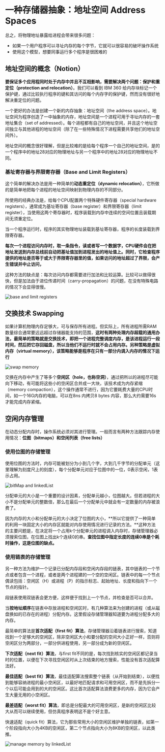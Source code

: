 # 一种存储器抽象：地址空间 Address Spaces

总之，将物理地址暴露给进程会带来很多问题：

- 如果一个用户程序可以寻址内存的每个字节，它就可以很容易的破坏操作系统
- 使用这个模型，想要同事运行多个程序是很困难的

## 地址空间的概念（Notion）

**要保证多个应用程同时处于内存中并且不互相影响，需要解决两个问题：保护和重定位（protection and relocation）**。我们可以看到 IBM 360 给内存块标记一个保护键，通过比较执行程序的键和其访问的每个内存字的保护键，然而没有很好地解决重定位的问题。

一个更好的办法是创建一个新的内存抽象：地址空间（the address space）。地址空间为程序创造了一中抽象的内存，地址空间是一个进程可用于寻址内存的一套地址集合（set of addressed）。每个进程都有自己的地址空间，并且这个地址空间独立与其他进程的地址空间（除了在一些特殊情况下进程需要共享他们的地址空间外）。

地址空间的概念很好理解，但是比较难的是给每个程序一个自己的地址空间，是的一个程序中的地址28对应的物理地址与另一个程序中的地址28对应的物理地址不同。

### 基址寄存器与界限寄存器（Base and Limit Registers）

这个简单的解决办法是用一种简单的**动态重定位（dynamic relocation）**，它所做的是简单地把每个进程的地址空间映射到物理内存的不同部分。

所使用的经典办法是，给每个CPU配置两个特殊硬件寄存器（special hardware registers），通常成为基址寄存器（base register）和界限寄存器（limit register），当使用这两个寄存器时，程序装载到内存中连续的空间位置且装载期间无须重定位。

当一个程序运行时，程序的其实物理地址装载到基址寄存器，程序的长度装载到界限寄存器。

**每次一个进程访问内存时，取一条指令，读或者写一个数据字，CPU硬件会在把地址发送到内存总线前自动把基址值加到进程发出的地址值上。同时，它检查程序提供的地址是否等于或大于界限寄存器里的值，如果访问的地址超过了界限，会产生错误并中止访问，**

这种方法的缺点是：每次访问内存都需要进行加法和比较运算。比较可以做得很快，但是加法由于进位传递时间（carry-propagation）的问题，在没有特殊电路的情况下会显得很慢。

![base and limit registers](https://blog-1300663127.cos.ap-shanghai.myqcloud.com/BackEnd_Notes/operating%20system/baseAndLimitRegisteer.png)

## 交换技术 Swapping

如果计算机物理内存足够大，可与保存所有进程。但实际上，所有进程所需RAM数量综合通常要远远超过存储器能支持的范围，**这时有两种处理内存超载的通用办法，最简单的策略就是交换技术，即把一个进程完整调度内存，是该进程运行一段时间，然后把它存回磁盘，所以当他们不运行时就不会占用内存。另种策略是虚拟内存（virtual memory），该策略能够是程序在只有一部分内调入内存的情况下运行**

![swap memory](https://blog-1300663127.cos.ap-shanghai.myqcloud.com/BackEnd_Notes/operating%20system/swapMemory.png)

交换在内存中产生了等多个**空闲区（hole，也称空洞）**，通过把所以的进程尽可能向下移动，有可能将这些小的空闲区合并成一大块，该技术成为内存紧缩（memory compaction），这个操作通常不进行，因为它要耗费大量的CPU时间，如一个16G内存的电脑，可以在8ns 内拷贝8 bytes 内容，那么大约需要16s 才能完成内存紧缩。

## 空闲内存管理

在动态分配内存时，操作系统必须对其进行管理。一般而言有两种方法跟踪内存使用情况：**位图（bitmaps）和空闲列表（free lists）**

### 使用位图的存储管理

使用位图的方法时，内存可能被划分为小到几个字，大到几千字节的分配单元（这里理解为刻度尺上的刻度），每个分配单元对应于位图中的一位，0表示空闲，1表示占用。

![bitMap and linkedList](https://blog-1300663127.cos.ap-shanghai.myqcloud.com/BackEnd_Notes/operating%20system/bitmapAndLinkedList.png)

分配单元的大小是一个重要的设计因素，分配单元越小，位图越大。但若进程的大小不是分配单元的整数倍，那么在最后一个分配单元中就会有一定数量的内存被浪费了。

因为内存的大小和分配单元的大小决定了位图的大小，**所以它提供了一种简单的利用一块固定大小的内存区就能对内存使用情况进行记录的方法。**这种方法的主要问题是，在决定将一个占用k个分配单元的进程调入内存时，存储管理器必须搜索位图，在位图上找出k个连续0的串。**查找位图中指定长度的连续0串是个耗时操作，这是位图的缺点。**

### 使用链表的存储管理

另一种方法为维护一个记录已分配内存段和空闲内存段的链表，其中链表的一个节点或者包含一个进程，或者是两个进程建的一个空的空闲区。链表中的每一个节点偶读包括：空闲区（H）或进程（P）的指示标志、起始地址、长度和指向下一个节点的指针。

段链表使用双链表会更方便，这样便于找到上一个节点，并检查是否可以合并。

当**按地址顺序**在链表中存放进程和空闲区时，有几种算法来为创建的进程（或从磁盘换如的已存在的进程）分配内存。这里假设存储管理器知道要为进程分配多大的内存。

最简单的算法是**首次适配（first fit）算法**，存储管理器沿着链表进行搜索，知道找到一个足够大的空闲区，除非空闲区大小和要分配的空间大小正好一样，否则将空闲区分为两部分，一部分供进程使用，另一部分成为新的空闲区。

**下次适配（next fit）算法**，与first fit不同的是，每次找到核实的空闲区都记录当时的位置，以便在下次寻找空闲区时从上次结束的地方搜索，性能没有首次适配算法好。

**最佳适配（best fit）算法**，最佳适配算法搜索整个链表（从开始到结束），以便找到能够容纳进程的最小空闲区，以最好地匹配请求和可用空闲区，而不是先拆分一个以后可能会用到的大的空闲区。这比首次适配算法浪费更多的内存，因为它会产生大量无用的小空闲区。

**最差适配（worst fit）算法**，即总是分配最大的可用空闲区，是新的空闲区比较大从而可以继续使用，但仿真程序表明这不是个好主意。

快速适配（quick fit）算法，它为那些常用大小的空闲区维护单独的链表，如第一个阶段指向大小为4KB的空闲区，第二个节点指向大小为8KB的空闲区，以此类推。

![manage memory by linkedList](https://blog-1300663127.cos.ap-shanghai.myqcloud.com/BackEnd_Notes/operating%20system/ManageMemoryByLinkedList.png)